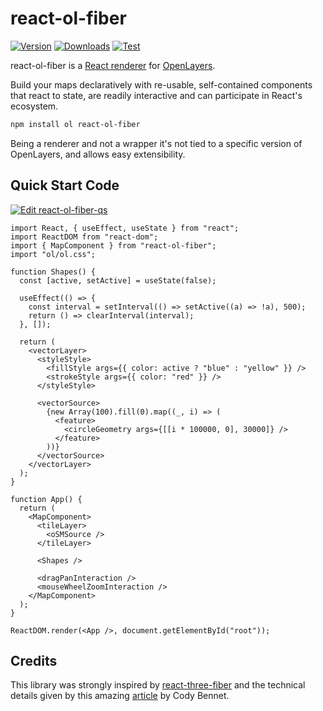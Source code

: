 # react-ol-fiber

[![Version](https://img.shields.io/npm/v/react-ol-fiber)](https://npmjs.com/package/react-ol-fiber)
[![Downloads](https://img.shields.io/npm/dt/react-ol-fiber.svg)](https://npmjs.com/package/react-ol-fiber)
[![Test](https://github.com/giulioz/react-ol-fiber/actions/workflows/test.yml/badge.svg)](https://github.com/giulioz/react-ol-fiber/actions/workflows/test.yml)

react-ol-fiber is a <a href="https://reactjs.org/docs/codebase-overview.html#renderers">React renderer</a> for <a href="https://openlayers.org/">OpenLayers</a>.

Build your maps declaratively with re-usable, self-contained components that react to state, are readily interactive and can participate in React's ecosystem.

```bash
npm install ol react-ol-fiber
```

Being a renderer and not a wrapper it's not tied to a specific version of OpenLayers, and allows easy extensibility.

## Quick Start Code

[![Edit react-ol-fiber-qs](https://codesandbox.io/static/img/play-codesandbox.svg)](https://codesandbox.io/s/react-ol-fiber-qs-32s5j?fontsize=14&hidenavigation=1&theme=dark&view=preview)

```tsx
import React, { useEffect, useState } from "react";
import ReactDOM from "react-dom";
import { MapComponent } from "react-ol-fiber";
import "ol/ol.css";

function Shapes() {
  const [active, setActive] = useState(false);

  useEffect(() => {
    const interval = setInterval(() => setActive((a) => !a), 500);
    return () => clearInterval(interval);
  }, []);

  return (
    <vectorLayer>
      <styleStyle>
        <fillStyle args={{ color: active ? "blue" : "yellow" }} />
        <strokeStyle args={{ color: "red" }} />
      </styleStyle>

      <vectorSource>
        {new Array(100).fill(0).map((_, i) => (
          <feature>
            <circleGeometry args={[[i * 100000, 0], 30000]} />
          </feature>
        ))}
      </vectorSource>
    </vectorLayer>
  );
}

function App() {
  return (
    <MapComponent>
      <tileLayer>
        <oSMSource />
      </tileLayer>

      <Shapes />

      <dragPanInteraction />
      <mouseWheelZoomInteraction />
    </MapComponent>
  );
}

ReactDOM.render(<App />, document.getElementById("root"));
```

## Credits

This library was strongly inspired by <a href="https://github.com/pmndrs/react-three-fiber">react-three-fiber</a> and the technical details given by this amazing <a href="https://codyb.co/articles/a-technical-breakdown-of-react-three-fiber">article</a> by Cody Bennet.
